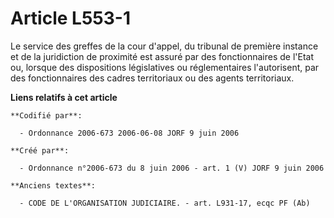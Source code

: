 # Article L553-1

Le service des greffes de la cour d'appel, du tribunal de première instance et de la juridiction de proximité est assuré par
des fonctionnaires de l'Etat ou, lorsque des dispositions législatives ou réglementaires l'autorisent, par des fonctionnaires
des cadres territoriaux ou des agents territoriaux.

**Liens relatifs à cet article**

	**Codifié par**:

	  - Ordonnance 2006-673 2006-06-08 JORF 9 juin 2006

	**Créé par**:

	  - Ordonnance n°2006-673 du 8 juin 2006 - art. 1 (V) JORF 9 juin 2006

	**Anciens textes**:

	  - CODE DE L'ORGANISATION JUDICIAIRE. - art. L931-17, ecqc PF (Ab)
